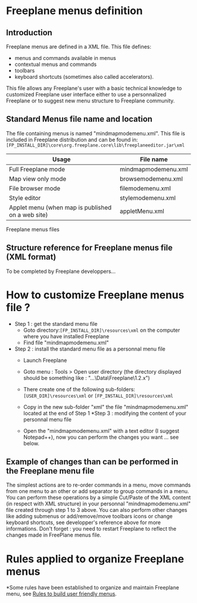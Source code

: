 <!-- toc -->

# Freeplane menus definition

## Introduction
Freeplane menus are defined in a XML file. This file defines:

* menus and commands available in menus
* contextual menus and commands
* toolbars
* keyboard shortcuts (sometimes also called accelerators).

This file allows any Freeplane's user with a basic technical knowledge to customized Freeplane user interface either to use a personnalized Freeplane or to suggest new menu structure to Freeplane community.

## Standard Menus file name and location
The file containing menus is named "mindmapmodemenu.xml". This file is included in Freeplane distribution and can be found in: `[FP_INSTALL_DIR]\core\org.freeplane.core\lib\freeplaneeditor.jar\xml`

| Usage                                             | File name           |
| ------------------------------------------------- | ------------------- |
| Full Freeplane mode                               | mindmapmodemenu.xml |
| Map view only mode                                | browsemodemenu.xml  |
| File browser mode                                 | filemodemenu.xml    |
| Style editor                                      | stylemodemenu.xml   |
| Applet menu (when map is published on a web site) | appletMenu.xml      |

Freeplane menus files

## Structure reference for Freeplane menus file (XML format)
To be completed by Freeplane developpers...

# How to customize Freeplane menus file ?

* Step 1 : get the standard menu file
    * Goto directory:`[FP_INSTALL_DIR]\resources\xml`  on the computer where you have installed Freeplane
    * Find file "mindmapmodemenu.xml"
* Step 2 : install the standard menu file as a personnal menu file
    * Launch Freeplane
    * Goto menu : Tools > Open user directory (the directory displayed should be something like : "...\Data\Freeplane\1.2.x")
    * There create one of the following sub-folders: `[USER_DIR]\resources\xml` or `[FP_INSTALL_DIR]\resources\xml`
    * Copy in the new sub-folder "xml" the file "mindmapmodemenu.xml" located at the end of Step 1
*Step 3 : modifying the content of your personnal menu file

    * Open the "mindmapmodemenu.xml" with a text editor (I suggest Notepad++), now you can perform the changes you want ... see below.

## Example of changes than can be performed in the Freeplane menu file
The simplest actions are to re-order commands in a menu, move commands from one menu to an other or add separator to group commands in a menu. You can perform these operations by a simple Cut/Paste of the XML content (in respect with XML structure) in your personnal "mindmapmodemenu.xml" file created through step 1 to 3 above. You can also perform other changes like adding submenus or add/remove/move toolbars icons or change keyboard shortcuts, see developper's reference above for more informations.
Don't forget : you need to restart Freeplane to reflect the changes made in FreePlane menus file.

# Rules applied to organize Freeplane menus
*Some rules have been established to organize and maintain Freeplane menu, see [Rules to build user friendly menus](Rules_to_build_user_friendly_menus.md).

<!-- ({Category:Menu}) -->
